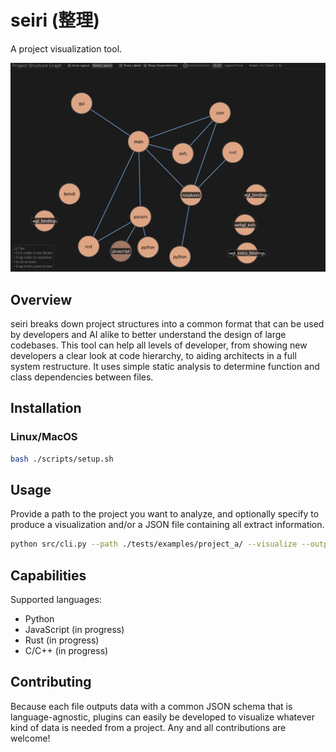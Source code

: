 # seiri (整理)

A project visualization tool.

![Sample output](docs/example.png)

## Overview

seiri breaks down project structures into a common format that can be used by developers and AI alike to better understand the design of large codebases. This tool can help all levels of developer, from showing new developers a clear look at code hierarchy, to aiding architects in a full system restructure. It uses simple static analysis to determine function and class dependencies between files.

## Installation

### Linux/MacOS

```sh
bash ./scripts/setup.sh
```

## Usage

Provide a path to the project you want to analyze, and optionally specify to produce a visualization and/or a JSON file containing all extract information.

```sh
python src/cli.py --path ./tests/examples/project_a/ --visualize --output output.json
```

## Capabilities

Supported languages:

- Python
- JavaScript (in progress)
- Rust (in progress)
- C/C++ (in progress)

## Contributing

Because each file outputs data with a common JSON schema that is language-agnostic, plugins can easily be developed to visualize whatever kind of data is needed from a project. Any and all contributions are welcome!
